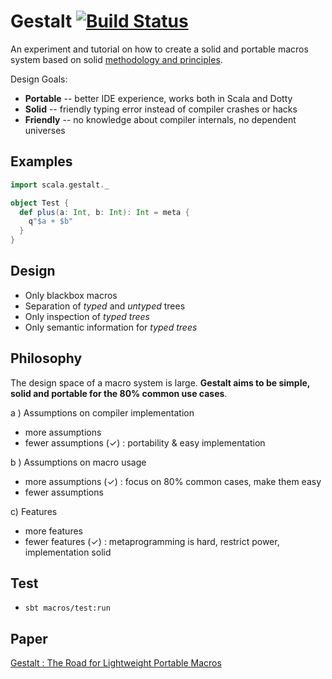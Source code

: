 # Gestalt [![Build Status](https://travis-ci.org/liufengyun/gestalt.svg?branch=master)](https://travis-ci.org/liufengyun/gestalt)

An experiment and tutorial on how to create a solid and portable macros system based on solid [methodology and principles](https://www.dropbox.com/s/2xzcczr3q77veg1/gestalt.pdf).

Design Goals:

- __Portable__ -- better IDE experience, works both in Scala and Dotty
- __Solid__ --  friendly typing error instead of compiler crashes or hacks
- __Friendly__ -- no knowledge about compiler internals, no dependent universes

## Examples

```Scala
import scala.gestalt._

object Test {
  def plus(a: Int, b: Int): Int = meta {
    q"$a + $b"
  }
}
```

## Design

- Only blackbox macros
- Separation of _typed_ and _untyped_ trees
- Only inspection of _typed trees_
- Only semantic information for _typed trees_

## Philosophy

The design space of a macro system is large. **Gestalt aims to be simple, solid and portable for the 80% common use cases**.

a ) Assumptions on compiler implementation
-  more assumptions
-  fewer assumptions (✓) : portability & easy implementation

b ) Assumptions on macro usage
- more assumptions (✓) : focus on 80% common cases, make them easy
- fewer assumptions

c) Features
-  more features
-  fewer features (✓) : metaprogramming is hard, restrict power, implementation solid


## Test

- `sbt macros/test:run`

## Paper

[Gestalt : The Road for Lightweight Portable Macros](https://www.dropbox.com/s/2xzcczr3q77veg1/gestalt.pdf)


